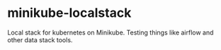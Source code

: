 # minikube-localstack
Local stack for kubernetes on Minikube. Testing things like airflow and other data stack tools.
